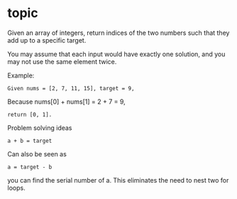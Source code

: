 # topic

Given an array of integers, return indices of the two numbers such that they add up to a specific target.

You may assume that each input would have exactly one solution, and you may not use the same element twice.

Example:
```
Given nums = [2, 7, 11, 15], target = 9,
```
Because nums[0] + nums[1] = 2 + 7 = 9,
```
return [0, 1].
```
Problem solving ideas
```
a + b = target
```
Can also be seen as
```
a = target - b
```
you can find the serial number of a. This eliminates the need to nest two for loops.
